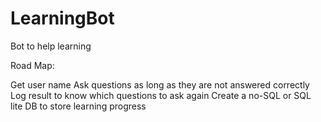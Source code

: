 # LearningBot
Bot to help learning

Road Map:

Get user name
Ask questions as long as they are not answered correctly
Log result to know which questions to ask again
Create a no-SQL or SQL lite DB to store learning progress
